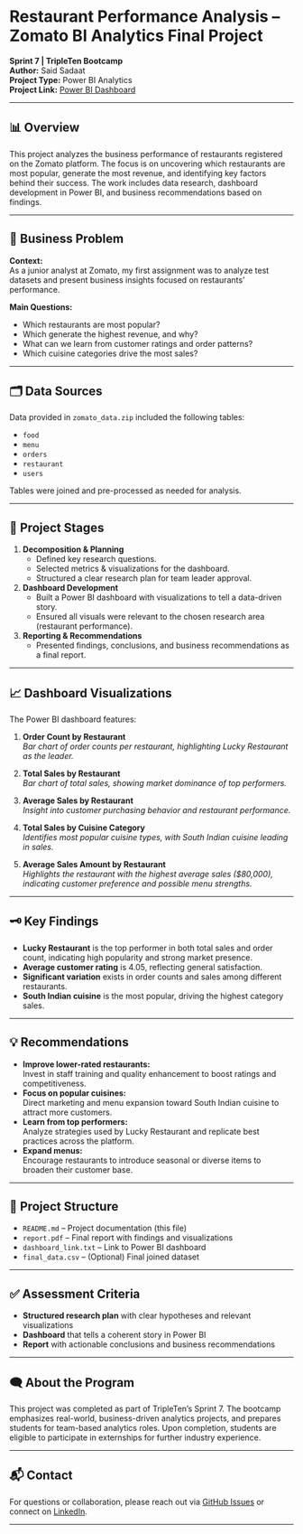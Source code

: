 # Restaurant Performance Analysis – Zomato BI Analytics Final Project

**Sprint 7 | TripleTen Bootcamp**  
**Author:** Said Sadaat  
**Project Type:** Power BI Analytics  
**Project Link:** [Power BI Dashboard](https://drive.google.com/file/d/1AtJ9KQVVe1ViQKQsbUsfbifoGdqUx3Gf/view?usp=drive_link)

---

## 📊 Overview

This project analyzes the business performance of restaurants registered on the Zomato platform. The focus is on uncovering which restaurants are most popular, generate the most revenue, and identifying key factors behind their success. The work includes data research, dashboard development in Power BI, and business recommendations based on findings.

---

## 🚩 Business Problem

**Context:**  
As a junior analyst at Zomato, my first assignment was to analyze test datasets and present business insights focused on restaurants’ performance.

**Main Questions:**
- Which restaurants are most popular?
- Which generate the highest revenue, and why?
- What can we learn from customer ratings and order patterns?
- Which cuisine categories drive the most sales?

---

## 🗂️ Data Sources

Data provided in `zomato_data.zip` included the following tables:
- `food`
- `menu`
- `orders`
- `restaurant`
- `users`

Tables were joined and pre-processed as needed for analysis.

---

## 🧩 Project Stages

1. **Decomposition & Planning**
   - Defined key research questions.
   - Selected metrics & visualizations for the dashboard.
   - Structured a clear research plan for team leader approval.
2. **Dashboard Development**
   - Built a Power BI dashboard with visualizations to tell a data-driven story.
   - Ensured all visuals were relevant to the chosen research area (restaurant performance).
3. **Reporting & Recommendations**
   - Presented findings, conclusions, and business recommendations as a final report.

---

## 📈 Dashboard Visualizations

The Power BI dashboard features:

1. **Order Count by Restaurant**  
   *Bar chart of order counts per restaurant, highlighting Lucky Restaurant as the leader.*

2. **Total Sales by Restaurant**  
   *Bar chart of total sales, showing market dominance of top performers.*

3. **Average Sales by Restaurant**  
   *Insight into customer purchasing behavior and restaurant performance.*

4. **Total Sales by Cuisine Category**  
   *Identifies most popular cuisine types, with South Indian cuisine leading in sales.*

5. **Average Sales Amount by Restaurant**  
   *Highlights the restaurant with the highest average sales ($80,000), indicating customer preference and possible menu strengths.*

---

## 🗝️ Key Findings

- **Lucky Restaurant** is the top performer in both total sales and order count, indicating high popularity and strong market presence.
- **Average customer rating** is 4.05, reflecting general satisfaction.
- **Significant variation** exists in order counts and sales among different restaurants.
- **South Indian cuisine** is the most popular, driving the highest category sales.

---

## 💡 Recommendations

- **Improve lower-rated restaurants:**  
  Invest in staff training and quality enhancement to boost ratings and competitiveness.
- **Focus on popular cuisines:**  
  Direct marketing and menu expansion toward South Indian cuisine to attract more customers.
- **Learn from top performers:**  
  Analyze strategies used by Lucky Restaurant and replicate best practices across the platform.
- **Expand menus:**  
  Encourage restaurants to introduce seasonal or diverse items to broaden their customer base.

---

## 📝 Project Structure

- `README.md` – Project documentation (this file)
- `report.pdf` – Final report with findings and visualizations
- `dashboard_link.txt` – Link to Power BI dashboard
- `final_data.csv` – (Optional) Final joined dataset

---

## ✅ Assessment Criteria

- **Structured research plan** with clear hypotheses and relevant visualizations
- **Dashboard** that tells a coherent story in Power BI
- **Report** with actionable conclusions and business recommendations

---

## 🗨️ About the Program

This project was completed as part of TripleTen’s Sprint 7. The bootcamp emphasizes real-world, business-driven analytics projects, and prepares students for team-based analytics roles. Upon completion, students are eligible to participate in externships for further industry experience.

---

## 📬 Contact

For questions or collaboration, please reach out via [GitHub Issues](#) or connect on [LinkedIn](#).

---
